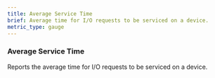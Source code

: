 ```yaml
---
title: Average Service Time
brief: Average time for I/O requests to be serviced on a device.
metric_type: gauge
---
```

### Average Service Time

Reports the average time for I/O requests to be serviced on a device.
